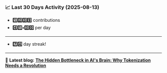 <!--START_STATS-->
### 📈 Last 30 Days Activity (2025-08-13)  
- **1️⃣2️⃣3️⃣9️⃣** contributions  
- **4️⃣1️⃣•3️⃣0️⃣** per day
---
- **7️⃣4️⃣** day streak!
---
📝 **Latest blog:** [**The Hidden Bottleneck in AI's Brain: Why Tokenization Needs a Revolution**](https://andriak.com/blog/tokenization-revolution)
<!--END_STATS-->
